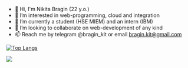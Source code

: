 - 👋 Hi, I'm Nikita Bragin (22 y.o.)
- 👀 I’m interested in web-programming, cloud and integration
- 🌱 I’m currently a student (HSE MIEM) and an intern (IBM)
- 💞️ I’m looking to collaborate on web-development of any kind
- 📫 Reach me by telegram @bragin_kit or email bragin.kit@gmail.com

[![Top Langs](https://github-readme-stats.vercel.app/api/top-langs/?username=braginkit&layout=compact)](https://github.com/anuraghazra/github-readme-stats)

![](https://komarev.com/ghpvc/?username=braginkit)
